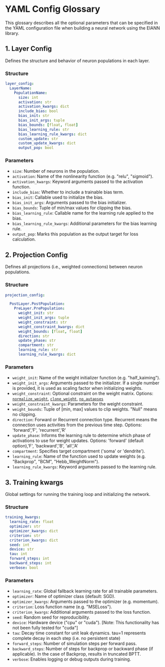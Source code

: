 # YAML Config Glossary

This glossary describes all the optional parameters that can be specified in the YAML configuration file when building a neural network using the EIANN library.


## 1. Layer Config

Defines the structure and behavior of neuron populations in each layer.

### Structure
```yaml
layer_config:
  LayerName:
    PopulationName:
      size: int
      activation: str
      activation_kwargs: dict
      include_bias: bool
      bias_init: str
      bias_init_args: tuple
      bias_bounds: [float, float]
      bias_learning_rule: str
      bias_learning_rule_kwargs: dict
      custom_update: str
      custom_update_kwargs: dict
      output_pop: bool
```

### Parameters
- `size`: Number of neurons in the population.
- `activation`: Name of the nonlinearity function (e.g. "relu", "sigmoid").
- `activation_kwargs`: Keyword arguments passed to the activation function.
- `include_bias`: Whether to include a trainable bias term.
- `bias_init`: Callable used to initialize the bias.
- `bias_init_args`: Arguments passed to the bias initializer.
- `bias_bounds`: Tuple of min/max values for clipping the bias.
- `bias_learning_rule`: Callable name for the learning rule applied to the bias.
- `bias_learning_rule_kwargs`: Additional parameters for the bias learning rule.
- `output_pop`: Marks this population as the output target for loss calculation.


## 2. Projection Config

Defines all projections (i.e., weighted connections) between neuron populations.

### Structure
```yaml
projection_config:

  PostLayer.PostPopulation:
    PreLayer.PrePopulation:
      weight_init: str
      weight_init_args: tuple
      weight_constraint: str
      weight_constraint_kwargs: dict
      weight_bounds: [float, float]
      direction: str
      update_phase: str
      compartment: str
      learning_rule: str
      learning_rule_kwargs: dict
```

### Parameters
- `weight_init`: Name of the weight initializer function (e.g. "half_kaiming").
- `weight_init_args`: Arguments passed to the initializer. If a single number is provided, it is used as scaling factor when initializing weights.
- `weight_constraint`: Optional constraint on the weight matrix. Options:
  [`normalize_weight`](https://milstein-lab.github.io/EIANN/autoapi/EIANN/learning_rules/weight_constraints/index.html#EIANN.rules.weight_constraints.normalize_weight),
  [`clone_weight`](https://milstein-lab.github.io/EIANN/autoapi/EIANN/learning_rules/weight_constraints/index.html#EIANN.rules.weight_constraints.clone_weight),
  [`no_autapses`](https://milstein-lab.github.io/EIANN/autoapi/EIANN/learning_rules/weight_constraints/index.html#EIANN.rules.weight_constraints.no_autapses)
- `weight_constraint_kwargs`: Parameters for the weight constraint.
- `weight_bounds`: Tuple of [min, max] values to clip weights. "Null" means no clipping.
- `direction`: Forward or Recurrent connection type. Recurrent means the connection uses activities from the previous time step. Options: 'forward','F', 'recurrent','R'
- `update_phase`: Informs the learning rule to determine which phase of activations to use for weight updates. Options: 'forward' (default option),'F', 'backward','B', 'all','A'
- `compartment`: Specifies target compartment ('soma' or 'dendrite').
- `learning_rule`: Name of the function used to update weights (e.g. "Backprop", "BCM", "Hebb_WeightNorm").
- `learning_rule_kwargs`: Keyword arguments passed to the learning rule.


## 3. Training kwargs

Global settings for running the training loop and initializing the network.

### Structure
```yaml
training_kwargs:
  learning_rate: float
  optimizer: str
  optimizer_kwargs: dict
  criterion: str
  criterion_kwargs: dict
  seed: int
  device: str
  tau: int
  forward_steps: int
  backward_steps: int
  verbose: bool
```

### Parameters
- `learning_rate`: Global fallback learning rate for all trainable parameters.
- `optimizer`: Name of optimizer class (default: SGD).
- `optimizer_kwargs`: Arguments passed to the optimizer (e.g. momentum).
- `criterion`: Loss function name (e.g. "MSELoss").
- `criterion_kwargs`: Additional arguments passed to the loss function.
- `seed`: Random seed for reproducibility.
- `device`: Hardware device ("cpu" or "cuda"). [Note: This functionality has not been fully tested for "cuda"]
- `tau`: Decay time constant for unit leak dynamics. tau=1 represents complete decay in each step (i.e. no persistent state)
- `forward_steps`: Number of simulation steps per forward pass.
- `backward_steps`: Number of steps for backprop or backward phase (if applicable). In the case of Backprop, results in truncated BPTT.
- `verbose`: Enables logging or debug outputs during training.